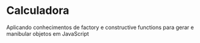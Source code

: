 # Calculadora
Aplicando conhecimentos de factory e constructive functions para gerar e manibular objetos em JavaScript
